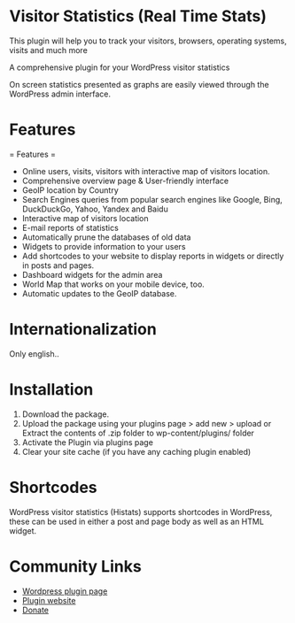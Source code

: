 # Visitor Statistics (Real Time Stats)
This plugin will help you to track your visitors, browsers, operating systems, visits and much more

A comprehensive plugin for your WordPress visitor statistics

On screen statistics presented as graphs are easily viewed through the WordPress admin interface.


# Features
= Features =
* Online users, visits, visitors with interactive map of visitors location.
* Comprehensive overview page & User-friendly interface
* GeoIP location by Country
* Search Engines queries from popular search engines like Google, Bing, DuckDuckGo, Yahoo, Yandex and Baidu
* Interactive map of visitors location
* E-mail reports of statistics
* Automatically prune the databases of old data
* Widgets to provide information to your users
* Add shortcodes to your website to display reports in widgets or directly in posts and pages.
* Dashboard widgets for the admin area
* World Map that works on your mobile device, too.
* Automatic updates to the GeoIP database.

# Internationalization
Only english..


# Installation
1. Download the package.
2. Upload the package using your plugins page > add new > upload or Extract the contents of .zip folder to wp-content/plugins/ folder
3. Activate the Plugin via plugins page
4. Clear your site cache (if you have any caching plugin enabled)

# Shortcodes
WordPress visitor statistics (Histats) supports shortcodes in WordPress, these can be used in either a post and page body as well as an HTML widget.

# Community Links
* [Wordpress plugin page](https://wordpress.org/plugins/wp-stats-manager/)
* [Plugin website](http://plugins-market.com/)
* [Donate](https://www.paypal.me/osamaesh)
